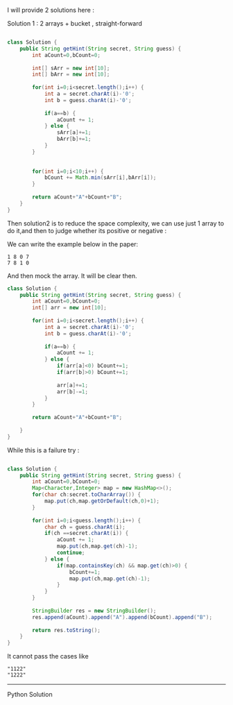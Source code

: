 
I will provide 2 solutions here :

Solution 1 : 2 arrays + bucket , straight-forward

```Java

class Solution {
    public String getHint(String secret, String guess) {
        int aCount=0,bCount=0;
        
        int[] sArr = new int[10];
        int[] bArr = new int[10];
        
        for(int i=0;i<secret.length();i++) {
            int a = secret.charAt(i)-'0';
            int b = guess.charAt(i)-'0';
            
            if(a==b) {
                aCount += 1;
            } else {
                sArr[a]+=1;
                bArr[b]+=1;
            }
        }
        
        
        for(int i=0;i<10;i++) {
            bCount += Math.min(sArr[i],bArr[i]);
        }
        
        return aCount+"A"+bCount+"B";
    }
}

```

Then solution2 is to reduce the space complexity, we can use just 1 array
to do it,and then to judge whether its positive or negative :

We can write the example below in the paper:

```
1 8 0 7
7 8 1 0
```
And then mock the array. It will be clear then.

```Java
class Solution {
    public String getHint(String secret, String guess) {
        int aCount=0,bCount=0;
        int[] arr = new int[10];
        
        for(int i=0;i<secret.length();i++) {
            int a = secret.charAt(i)-'0';
            int b = guess.charAt(i)-'0';
            
            if(a==b) {
                aCount += 1;
            } else {
                if(arr[a]<0) bCount+=1;
                if(arr[b]>0) bCount+=1;
                
                arr[a]+=1;
                arr[b]-=1;
            }
        }
        
        return aCount+"A"+bCount+"B";
        
    }
}


```

While this is a failure try :

```Java

class Solution {
    public String getHint(String secret, String guess) {
        int aCount=0,bCount=0;
        Map<Character,Integer> map = new HashMap<>();
        for(char ch:secret.toCharArray()) {
            map.put(ch,map.getOrDefault(ch,0)+1);
        }
        
        for(int i=0;i<guess.length();i++) {
            char ch = guess.charAt(i);
            if(ch ==secret.charAt(i)) {
                aCount += 1;
                map.put(ch,map.get(ch)-1);
                continue;
            } else {
                if(map.containsKey(ch) && map.get(ch)>0) {
                    bCount+=1;
                    map.put(ch,map.get(ch)-1);
                }
            }
        }
        
        StringBuilder res = new StringBuilder();
        res.append(aCount).append("A").append(bCount).append("B");
        
        return res.toString();
    }
}

```

It cannot pass the cases like 

```
"1122"
"1222"
```

---

Python Solution

